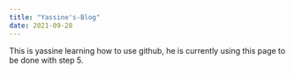 ```yaml
---
title: "Yassine's-Blog"
date: 2021-09-28
---
```

This is yassine learning how to use github, he is currently using this page to be done with step 5.
